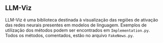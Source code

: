## LLM-Viz

LLM-Viz é uma biblioteca destinada à visualização das regiões de ativação das redes neurais presentes em modelos de linguagem. Exemplos de utilização dos métodos podem ser encontrados em `Implementation.py`. Todos os métodos, comentados, estão no arquivo `FakeNews.py`.